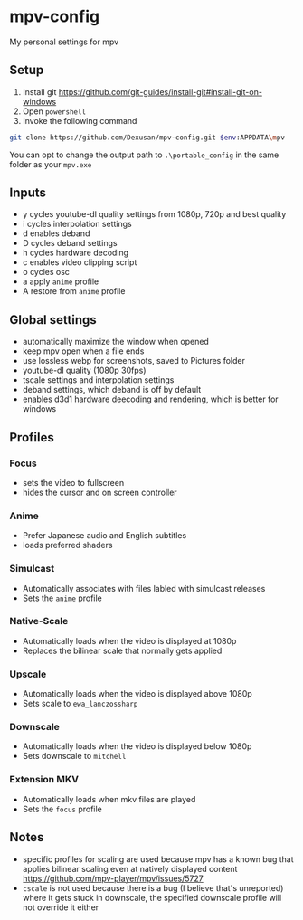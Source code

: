 # mpv-config
My personal settings for mpv
## Setup
1. Install git https://github.com/git-guides/install-git#install-git-on-windows
2. Open `powershell`
3. Invoke the following command
```bash
git clone https://github.com/Dexusan/mpv-config.git $env:APPDATA\mpv
```
You can opt to change the output path to `.\portable_config` in the same folder as your `mpv.exe`
## Inputs
- y cycles youtube-dl quality settings from 1080p, 720p and best quality
- i cycles interpolation settings
- d enables deband
- D cycles deband settings
- h cycles hardware decoding
- c enables video clipping script
- o cycles osc
- a apply `anime` profile
- A restore from `anime` profile
## Global settings
- automatically maximize the window when opened
- keep mpv open when a file ends
- use lossless webp for screenshots, saved to Pictures folder
- youtube-dl quality (1080p 30fps)
- tscale settings and interpolation settings
- deband settings, which deband is off by default
- enables d3d1 hardware deecoding and rendering, which is better for windows
## Profiles
### Focus
- sets the video to fullscreen
- hides the cursor and on screen controller
### Anime
- Prefer Japanese audio and English subtitles
- loads preferred shaders
### Simulcast
- Automatically associates with files labled with simulcast releases
- Sets the `anime` profile
### Native-Scale
- Automatically loads when the video is displayed at 1080p
- Replaces the bilinear scale that normally gets applied
### Upscale
- Automatically loads when the video is displayed above 1080p
- Sets scale to `ewa_lanczossharp`
### Downscale
- Automatically loads when the video is displayed below 1080p
- Sets downscale to `mitchell`
### Extension MKV
- Automatically loads when mkv files are played
- Sets the `focus` profile
## Notes
- specific profiles for scaling are used because mpv has a known bug that applies bilinear scaling even at natively displayed content https://github.com/mpv-player/mpv/issues/5727
- `cscale` is not used because there is a bug (I believe that's unreported) where it gets stuck in downscale, the specified downscale profile will not override it either